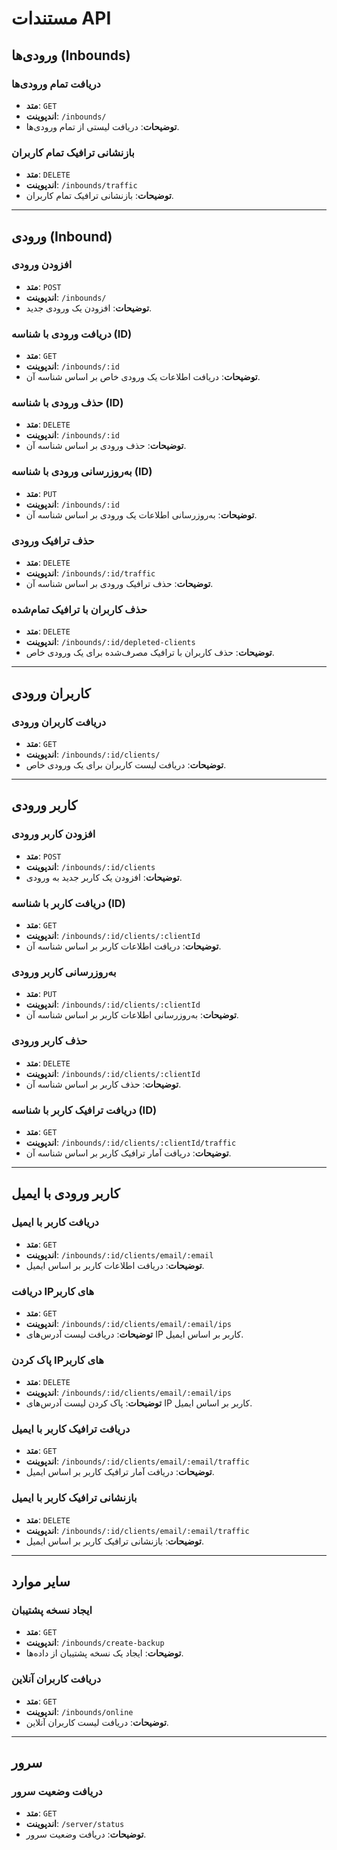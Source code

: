 # مستندات API

## ورودی‌ها (Inbounds)

### دریافت تمام ورودی‌ها
- **متد**: `GET`
- **اندپوینت**: `/inbounds/`
- **توضیحات**: دریافت لیستی از تمام ورودی‌ها.

### بازنشانی ترافیک تمام کاربران
- **متد**: `DELETE`
- **اندپوینت**: `/inbounds/traffic`
- **توضیحات**: بازنشانی ترافیک تمام کاربران.

---

## ورودی (Inbound)

### افزودن ورودی
- **متد**: `POST`
- **اندپوینت**: `/inbounds/`
- **توضیحات**: افزودن یک ورودی جدید.

### دریافت ورودی با شناسه (ID)
- **متد**: `GET`
- **اندپوینت**: `/inbounds/:id`
- **توضیحات**: دریافت اطلاعات یک ورودی خاص بر اساس شناسه آن.

### حذف ورودی با شناسه (ID)
- **متد**: `DELETE`
- **اندپوینت**: `/inbounds/:id`
- **توضیحات**: حذف ورودی بر اساس شناسه آن.

### به‌روزرسانی ورودی با شناسه (ID)
- **متد**: `PUT`
- **اندپوینت**: `/inbounds/:id`
- **توضیحات**: به‌روزرسانی اطلاعات یک ورودی بر اساس شناسه آن.

### حذف ترافیک ورودی
- **متد**: `DELETE`
- **اندپوینت**: `/inbounds/:id/traffic`
- **توضیحات**: حذف ترافیک ورودی بر اساس شناسه آن.

### حذف کاربران با ترافیک تمام‌شده
- **متد**: `DELETE`
- **اندپوینت**: `/inbounds/:id/depleted-clients`
- **توضیحات**: حذف کاربران با ترافیک مصرف‌شده برای یک ورودی خاص.

---

## کاربران ورودی

### دریافت کاربران ورودی
- **متد**: `GET`
- **اندپوینت**: `/inbounds/:id/clients/`
- **توضیحات**: دریافت لیست کاربران برای یک ورودی خاص.

---

## کاربر ورودی

### افزودن کاربر ورودی
- **متد**: `POST`
- **اندپوینت**: `/inbounds/:id/clients`
- **توضیحات**: افزودن یک کاربر جدید به ورودی.

### دریافت کاربر با شناسه (ID)
- **متد**: `GET`
- **اندپوینت**: `/inbounds/:id/clients/:clientId`
- **توضیحات**: دریافت اطلاعات کاربر بر اساس شناسه آن.

### به‌روزرسانی کاربر ورودی
- **متد**: `PUT`
- **اندپوینت**: `/inbounds/:id/clients/:clientId`
- **توضیحات**: به‌روزرسانی اطلاعات کاربر بر اساس شناسه آن.

### حذف کاربر ورودی
- **متد**: `DELETE`
- **اندپوینت**: `/inbounds/:id/clients/:clientId`
- **توضیحات**: حذف کاربر بر اساس شناسه آن.

### دریافت ترافیک کاربر با شناسه (ID)
- **متد**: `GET`
- **اندپوینت**: `/inbounds/:id/clients/:clientId/traffic`
- **توضیحات**: دریافت آمار ترافیک کاربر بر اساس شناسه آن.

---

## کاربر ورودی با ایمیل

### دریافت کاربر با ایمیل
- **متد**: `GET`
- **اندپوینت**: `/inbounds/:id/clients/email/:email`
- **توضیحات**: دریافت اطلاعات کاربر بر اساس ایمیل.

### دریافت IPهای کاربر
- **متد**: `GET`
- **اندپوینت**: `/inbounds/:id/clients/email/:email/ips`
- **توضیحات**: دریافت لیست آدرس‌های IP کاربر بر اساس ایمیل.

### پاک کردن IPهای کاربر
- **متد**: `DELETE`
- **اندپوینت**: `/inbounds/:id/clients/email/:email/ips`
- **توضیحات**: پاک کردن لیست آدرس‌های IP کاربر بر اساس ایمیل.

### دریافت ترافیک کاربر با ایمیل
- **متد**: `GET`
- **اندپوینت**: `/inbounds/:id/clients/email/:email/traffic`
- **توضیحات**: دریافت آمار ترافیک کاربر بر اساس ایمیل.

### بازنشانی ترافیک کاربر با ایمیل
- **متد**: `DELETE`
- **اندپوینت**: `/inbounds/:id/clients/email/:email/traffic`
- **توضیحات**: بازنشانی ترافیک کاربر بر اساس ایمیل.

---

## سایر موارد

### ایجاد نسخه پشتیبان
- **متد**: `GET`
- **اندپوینت**: `/inbounds/create-backup`
- **توضیحات**: ایجاد یک نسخه پشتیبان از داده‌ها.

### دریافت کاربران آنلاین
- **متد**: `GET`
- **اندپوینت**: `/inbounds/online`
- **توضیحات**: دریافت لیست کاربران آنلاین.

---

## سرور

### دریافت وضعیت سرور
- **متد**: `GET`
- **اندپوینت**: `/server/status`
- **توضیحات**: دریافت وضعیت سرور.